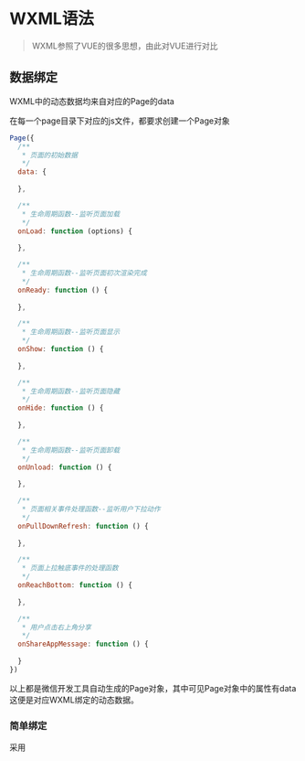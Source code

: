 # WXML语法
>WXML参照了VUE的很多思想，由此对VUE进行对比

## 数据绑定
WXML中的动态数据均来自对应的Page的data

在每一个page目录下对应的js文件，都要求创建一个Page对象
```js
Page({
  /**
   * 页面的初始数据
   */
  data: {
  
  },

  /**
   * 生命周期函数--监听页面加载
   */
  onLoad: function (options) {
    
  },

  /**
   * 生命周期函数--监听页面初次渲染完成
   */
  onReady: function () {
    
  },

  /**
   * 生命周期函数--监听页面显示
   */
  onShow: function () {
    
  },

  /**
   * 生命周期函数--监听页面隐藏
   */
  onHide: function () {
    
  },

  /**
   * 生命周期函数--监听页面卸载
   */
  onUnload: function () {
    
  },

  /**
   * 页面相关事件处理函数--监听用户下拉动作
   */
  onPullDownRefresh: function () {
    
  },

  /**
   * 页面上拉触底事件的处理函数
   */
  onReachBottom: function () {
    
  },

  /**
   * 用户点击右上角分享
   */
  onShareAppMessage: function () {
    
  }
})
```

以上都是微信开发工具自动生成的Page对象，其中可见Page对象中的属性有data这便是对应WXML绑定的动态数据。

###  简单绑定

采用